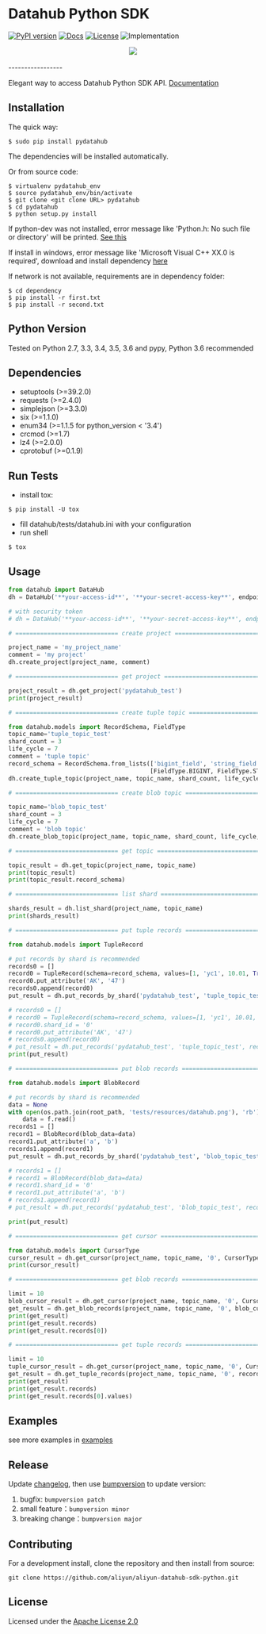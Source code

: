 # Datahub Python SDK

[![PyPI version](https://img.shields.io/pypi/v/pydatahub.svg?style=flat-square)](https://pypi.python.org/pypi/pydatahub) [![Docs](https://img.shields.io/badge/docs-latest-brightgreen.svg?style=flat-square)](http://pydatahub.readthedocs.io/zh_CN/latest/) [![License](https://img.shields.io/pypi/l/pydatahub.svg?style=flat-square)](https://github.com/aliyun/aliyun-datahub-sdk-python/blob/master/LICENSE) ![Implementation](https://img.shields.io/pypi/implementation/pydatahub.svg?style=flat-square)

<div align="center">
  <img src="http://pydatahub.readthedocs.io/zh_CN/latest/_static/PyDatahub.png"><br><br>
</div>
-----------------

Elegant way to access Datahub Python SDK API. [Documentation](http://pydatahub.readthedocs.io/zh_CN/latest/)

## Installation

The quick way:

```shell
$ sudo pip install pydatahub
```

The dependencies will be installed automatically.

Or from source code:

```shell
$ virtualenv pydatahub_env
$ source pydatahub_env/bin/activate
$ git clone <git clone URL> pydatahub
$ cd pydatahub
$ python setup.py install
```

If python-dev was not installed, error message like 'Python.h: No such file or directory' will be printed. [See this](https://stackoverflow.com/questions/21530577/fatal-error-python-h-no-such-file-or-directory)

If install in windows, error message like 'Microsoft Visual C++ XX.0 is required', download and install dependency [here](https://wiki.python.org/moin/WindowsCompilers)

If network is not available, requirements are in dependency folder:

```shell
$ cd dependency
$ pip install -r first.txt
$ pip install -r second.txt
```

## Python Version

Tested on Python 2.7, 3.3, 3.4, 3.5, 3.6 and pypy, Python 3.6 recommended


## Dependencies

 * setuptools (>=39.2.0)
 * requests (>=2.4.0)
 * simplejson (>=3.3.0)
 * six (>=1.1.0)
 * enum34 (>=1.1.5 for python_version < '3.4')
 * crcmod (>=1.7)
 * lz4 (>=2.0.0)
 * cprotobuf (>=0.1.9)

## Run Tests

- install tox:

```shell
$ pip install -U tox
```

- fill datahub/tests/datahub.ini with your configuration
- run shell

```
$ tox
```

## Usage

```python
from datahub import DataHub
dh = DataHub('**your-access-id**', '**your-secret-access-key**', endpoint='**your-end-point**')

# with security token
# dh = DataHub('**your-access-id**', '**your-secret-access-key**', endpoint='**your-end-point**', security_token='**your-security-token**')

# ============================= create project =============================

project_name = 'my_project_name'
comment = 'my project'
dh.create_project(project_name, comment)

# ============================= get project =============================

project_result = dh.get_project('pydatahub_test')
print(project_result)

# ============================= create tuple topic =============================

from datahub.models import RecordSchema, FieldType
topic_name='tuple_topic_test'
shard_count = 3
life_cycle = 7
comment = 'tuple topic'
record_schema = RecordSchema.from_lists(['bigint_field', 'string_field', 'double_field', 'bool_field', 'time_field'],
                                        [FieldType.BIGINT, FieldType.STRING, FieldType.DOUBLE, FieldType.BOOLEAN, FieldType.TIMESTAMP])
dh.create_tuple_topic(project_name, topic_name, shard_count, life_cycle, record_schema, comment)

# ============================= create blob topic =============================

topic_name='blob_topic_test'
shard_count = 3
life_cycle = 7
comment = 'blob topic'
dh.create_blob_topic(project_name, topic_name, shard_count, life_cycle, comment)

# ============================= get topic =============================

topic_result = dh.get_topic(project_name, topic_name)
print(topic_result)
print(topic_result.record_schema)

# ============================= list shard =============================

shards_result = dh.list_shard(project_name, topic_name)
print(shards_result)

# ============================= put tuple records =============================

from datahub.models import TupleRecord

# put records by shard is recommended
records0 = []
record0 = TupleRecord(schema=record_schema, values=[1, 'yc1', 10.01, True, 1455869335000000])
record0.put_attribute('AK', '47')
records0.append(record0)
put_result = dh.put_records_by_shard('pydatahub_test', 'tuple_topic_test', "0", records0)

# records0 = []
# record0 = TupleRecord(schema=record_schema, values=[1, 'yc1', 10.01, True, 1455869335000000])
# record0.shard_id = '0'
# record0.put_attribute('AK', '47')
# records0.append(record0)
# put_result = dh.put_records('pydatahub_test', 'tuple_topic_test', records0)
print(put_result)

# ============================= put blob records =============================

from datahub.models import BlobRecord

# put records by shard is recommended
data = None
with open(os.path.join(root_path, 'tests/resources/datahub.png'), 'rb') as f:
    data = f.read()
records1 = []
record1 = BlobRecord(blob_data=data)
record1.put_attribute('a', 'b')
records1.append(record1)
put_result = dh.put_records_by_shard('pydatahub_test', 'blob_topic_test', "0" records1)

# records1 = []
# record1 = BlobRecord(blob_data=data)
# record1.shard_id = '0'
# record1.put_attribute('a', 'b')
# records1.append(record1)
# put_result = dh.put_records('pydatahub_test', 'blob_topic_test', records1)

print(put_result)

# ============================= get cursor =============================

from datahub.models import CursorType
cursor_result = dh.get_cursor(project_name, topic_name, '0', CursorType.OLDEST)
print(cursor_result)

# ============================= get blob records =============================

limit = 10
blob_cursor_result = dh.get_cursor(project_name, topic_name, '0', CursorType.OLDEST)
get_result = dh.get_blob_records(project_name, topic_name, '0', blob_cursor_result.cursor, limit)
print(get_result)
print(get_result.records)
print(get_result.records[0])

# ============================= get tuple records =============================

limit = 10
tuple_cursor_result = dh.get_cursor(project_name, topic_name, '0', CursorType.OLDEST)
get_result = dh.get_tuple_records(project_name, topic_name, '0', record_schema, tuple_cursor_result.cursor, limit)
print(get_result)
print(get_result.records)
print(get_result.records[0].values)
```

## Examples

see more examples in [examples](https://github.com/aliyun/aliyun-datahub-sdk-python/tree/master/examples)

## Release

Update [changelog](https://github.com/aliyun/aliyun-datahub-sdk-python/tree/master/changelog.rst), then use [bumpversion](https://github.com/peritus/bumpversion) to update version:

1. bugfix: `bumpversion patch`
2. small feature：`bumpversion minor`
3. breaking change：`bumpversion major`

## Contributing

For a development install, clone the repository and then install from source:

```
git clone https://github.com/aliyun/aliyun-datahub-sdk-python.git
```

## License

Licensed under the [Apache License 2.0](https://www.apache.org/licenses/LICENSE-2.0.html)
